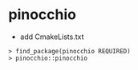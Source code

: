 # pinocchio

* add CmakeLists.txt

```
> find_package(pinocchio REQUIRED)
> pinocchio::pinocchio
```
